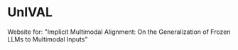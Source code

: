 # UnIVAL
Website for: "Implicit Multimodal Alignment: On the Generalization of Frozen LLMs to Multimodal Inputs"
